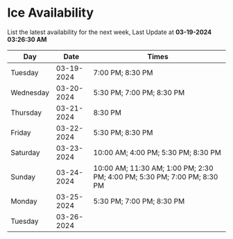# Ice Availability

List the latest availability for the next week, Last Update at **03-19-2024 03:26:30 AM**

| Day         | Date        | Times       |
| ----------- | ----------- | ----------- |
|Tuesday|03-19-2024|7:00 PM; 8:30 PM|
|Wednesday|03-20-2024|5:30 PM; 7:00 PM; 8:30 PM|
|Thursday|03-21-2024|8:30 PM|
|Friday|03-22-2024|5:30 PM; 8:30 PM|
|Saturday|03-23-2024|10:00 AM; 4:00 PM; 5:30 PM; 8:30 PM|
|Sunday|03-24-2024|10:00 AM; 11:30 AM; 1:00 PM; 2:30 PM; 4:00 PM; 5:30 PM; 7:00 PM; 8:30 PM|
|Monday|03-25-2024|5:30 PM; 7:00 PM; 8:30 PM|
|Tuesday|03-26-2024||
